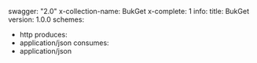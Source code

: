 swagger: "2.0"
x-collection-name: BukGet
x-complete: 1
info:
  title: BukGet
  version: 1.0.0
schemes:
- http
produces:
- application/json
consumes:
- application/json